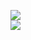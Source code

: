 [![](https://img.shields.io/badge/Made%20With-Github%20Spray-lightgrey.svg?style=for-the-badge&logo=github)](https://github.com/Annihil/github-spray#4064)  
[![](https://i.imgur.com/2DrTn0Z.gif)](https://github.com/Annihil/github-spray)